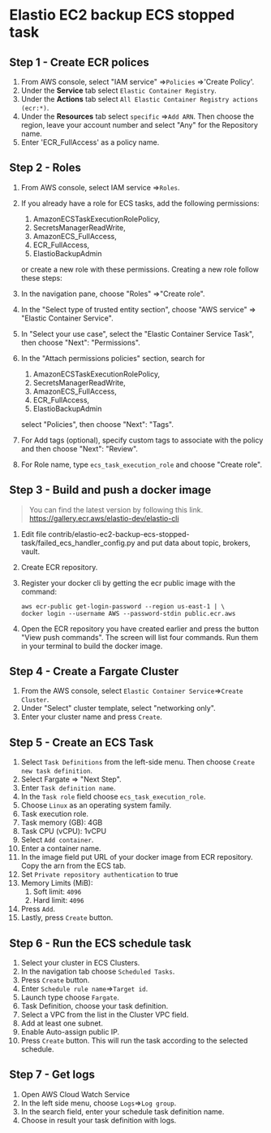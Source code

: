 # Elastio EC2 backup ECS stopped task

## Step 1 - Create ECR polices

1. From AWS console, select "IAM service" =>`Policies` =>'Create Policy'.
1. Under the **Service** tab select `Elastic Container Registry`.
1. Under the **Actions** tab select `All Elastic Container Registry actions (ecr:*)`.
1. Under the **Resources** tab select `specific` =>`Add ARN`.
    Then choose the region, leave your account number and
    select "Any" for the Repository name.
1. Enter 'ECR_FullAccess' as a policy name.

## Step 2 - Roles

1. From AWS console, select IAM service =>`Roles`.
1. If you already have a role for ECS tasks, add the following permissions:

    1. AmazonECSTaskExecutionRolePolicy,
    1. SecretsManagerReadWrite,
    1. AmazonECS_FullAccess,
    1. ECR_FullAccess,
    1. ElastioBackupAdmin

    or create a new role with these permissions.
Creating a new role follow these steps:

1. In the navigation pane, choose "Roles" =>"Create role".
1. In the "Select type of trusted entity section",
    choose "AWS service" => "Elastic Container Service".
1. In "Select your use case", select the "Elastic Container Service Task",
    then choose "Next": "Permissions".
1. In the "Attach permissions policies" section, search for

    1. AmazonECSTaskExecutionRolePolicy,
    1. SecretsManagerReadWrite,
    1. AmazonECS_FullAccess,
    1. ECR_FullAccess,
    1. ElastioBackupAdmin

    select "Policies", then choose "Next": "Tags".
1. For Add tags (optional), specify custom tags to
    associate with the policy and then choose "Next": "Review".
1. For Role name, type `ecs_task_execution_role` and choose "Create role".

## Step 3 - Build and push a docker image

> You can find the latest version by following this link.
<https://gallery.ecr.aws/elastio-dev/elastio-cli>

1. Edit file contrib/elastio-ec2-backup-ecs-stopped-task/failed_ecs_handler_config.py
    and put data about topic, brokers, vault.
1. Create ECR repository.
1. Register your docker cli by getting the ecr public image with the command:

    ```console
    aws ecr-public get-login-password --region us-east-1 | \
    docker login --username AWS --password-stdin public.ecr.aws
    ```

1. Open the ECR repository you have created earlier
    and press the button "View push commands".
    The screen will list four commands.
    Run them in your terminal to build the docker image.

## Step 4 - Create a Fargate Cluster

1. From the AWS console, select `Elastic Container Service`=>`Create Cluster`.
1. Under "Select" cluster template, select "networking only".
1. Enter your cluster name and press `Create`.

## Step 5 - Create an ECS Task

1. Select `Task Definitions` from the left-side menu. Then choose
    `Create new task definition`.
1. Select Fargate => "Next Step".
1. Enter `Task definition name`.
1. In the `Task role` field choose `ecs_task_execution_role`.
1. Choose `Linux` as an operating system family.
1. Task execution role.
1. Task memory (GB): 4GB
1. Task CPU (vCPU): 1vCPU
1. Select `Add container`.
1. Enter a container name.
1. In the image field put URL of your docker image from ECR repository.
    Copy the arn from the ECS tab.
1. Set `Private repository authentication` to true
1. Memory Limits (MiB):
    1. Soft limit: `4096`
    1. Hard limit: `4096`
1. Press `Add`.
1. Lastly, press `Create` button.

## Step 6 - Run the ECS schedule task

1. Select your cluster in ECS Clusters.
1. In the navigation tab choose `Scheduled Tasks`.
1. Press `Create` button.
1. Enter `Schedule rule name`=>`Target id`.
1. Launch type choose `Fargate`.
1. Task Definition, choose your task definition.
1. Select a VPC from the list in the Cluster VPC field.
1. Add at least one subnet.
1. Enable Auto-assign public IP.
1. Press `Create` button.
    This will run the task according to the selected schedule.

## Step 7 - Get logs

1. Open AWS Cloud Watch Service
1. In the left side menu, choose `Logs`=>`Log group`.
1. In the search field, enter your schedule task definition name.
1. Choose in result your task definition with logs.
